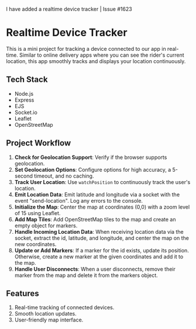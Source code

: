 I have added a realtime device tracker | Issue #1623


# Realtime Device Tracker

This is a mini project for tracking a device connected to our app in real-time. Similar to online delivery apps where you can see the rider's current location, this app smoothly tracks and displays your location continuously.

## Tech Stack

- Node.js
- Express
- EJS
- Socket.io
- Leaflet
- OpenStreetMap

## Project Workflow

1. **Check for Geolocation Support**: Verify if the browser supports geolocation.
2. **Set Geolocation Options**: Configure options for high accuracy, a 5-second timeout, and no caching.
3. **Track User Location**: Use `watchPosition` to continuously track the user's location.
4. **Emit Location Data**: Emit latitude and longitude via a socket with the event "send-location". Log any errors to the console.
5. **Initialize the Map**: Center the map at coordinates (0,0) with a zoom level of 15 using Leaflet.
6. **Add Map Tiles**: Add OpenStreetMap tiles to the map and create an empty object for markers.
7. **Handle Incoming Location Data**: When receiving location data via the socket, extract the id, latitude, and longitude, and center the map on the new coordinates.
8. **Update or Add Markers**: If a marker for the id exists, update its position. Otherwise, create a new marker at the given coordinates and add it to the map.
9. **Handle User Disconnects**: When a user disconnects, remove their marker from the map and delete it from the markers object.

## Features

1. Real-time tracking of connected devices.
2. Smooth location updates.
3. User-friendly map interface.

